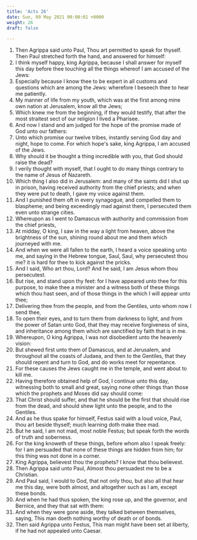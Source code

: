 ```yaml
---
title: 'Acts 26'
date: Sun, 09 May 2021 00:00:01 +0000
weight: 26
draft: false
  
---
```


1. Then Agrippa said unto Paul, Thou art permitted to speak for thyself. Then Paul stretched forth the hand, and answered for himself:
2. I think myself happy, king Agrippa, because I shall answer for myself this day before thee touching all the things whereof I am accused of the Jews:
3. Especially because I know thee to be expert in all customs and questions which are among the Jews: wherefore I beseech thee to hear me patiently.
4. My manner of life from my youth, which was at the first among mine own nation at Jerusalem, know all the Jews;
5. Which knew me from the beginning, if they would testify, that after the most straitest sect of our religion I lived a Pharisee.
6. And now I stand and am judged for the hope of the promise made of God unto our fathers:
7. Unto which promise our twelve tribes, instantly serving God day and night, hope to come. For which hope's sake, king Agrippa, I am accused of the Jews.
8. Why should it be thought a thing incredible with you, that God should raise the dead?
9. I verily thought with myself, that I ought to do many things contrary to the name of Jesus of Nazareth.
10. Which thing I also did in Jerusalem: and many of the saints did I shut up in prison, having received authority from the chief priests; and when they were put to death, I gave my voice against them.
11. And I punished them oft in every synagogue, and compelled them to blaspheme; and being exceedingly mad against them, I persecuted them even unto strange cities.
12. Whereupon as I went to Damascus with authority and commission from the chief priests,
13. At midday, O king, I saw in the way a light from heaven, above the brightness of the sun, shining round about me and them which journeyed with me.
14. And when we were all fallen to the earth, I heard a voice speaking unto me, and saying in the Hebrew tongue, Saul, Saul, why persecutest thou me? it is hard for thee to kick against the pricks.
15. And I said, Who art thou, Lord? And he said, I am Jesus whom thou persecutest.
16. But rise, and stand upon thy feet: for I have appeared unto thee for this purpose, to make thee a minister and a witness both of these things which thou hast seen, and of those things in the which I will appear unto thee;
17. Delivering thee from the people, and from the Gentiles, unto whom now I send thee,
18. To open their eyes, and to turn them from darkness to light, and from the power of Satan unto God, that they may receive forgiveness of sins, and inheritance among them which are sanctified by faith that is in me.
19. Whereupon, O king Agrippa, I was not disobedient unto the heavenly vision:
20. But shewed first unto them of Damascus, and at Jerusalem, and throughout all the coasts of Judaea, and then to the Gentiles, that they should repent and turn to God, and do works meet for repentance.
21. For these causes the Jews caught me in the temple, and went about to kill me.
22. Having therefore obtained help of God, I continue unto this day, witnessing both to small and great, saying none other things than those which the prophets and Moses did say should come:
23. That Christ should suffer, and that he should be the first that should rise from the dead, and should shew light unto the people, and to the Gentiles.
24. And as he thus spake for himself, Festus said with a loud voice, Paul, thou art beside thyself; much learning doth make thee mad.
25. But he said, I am not mad, most noble Festus; but speak forth the words of truth and soberness.
26. For the king knoweth of these things, before whom also I speak freely: for I am persuaded that none of these things are hidden from him; for this thing was not done in a corner.
27. King Agrippa, believest thou the prophets? I know that thou believest.
28. Then Agrippa said unto Paul, Almost thou persuadest me to be a Christian.
29. And Paul said, I would to God, that not only thou, but also all that hear me this day, were both almost, and altogether such as I am, except these bonds.
30. And when he had thus spoken, the king rose up, and the governor, and Bernice, and they that sat with them:
31. And when they were gone aside, they talked between themselves, saying, This man doeth nothing worthy of death or of bonds.
32. Then said Agrippa unto Festus, This man might have been set at liberty, if he had not appealed unto Caesar.

